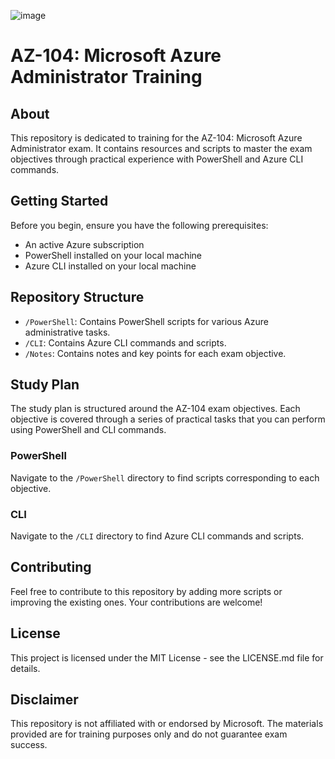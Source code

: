 ![image](https://github.com/aimewill/Az-104/assets/26249340/8da4feea-e5a7-4845-acbf-6957693d2b0b)
# AZ-104: Microsoft Azure Administrator Training

## About

This repository is dedicated to training for the AZ-104: Microsoft Azure Administrator exam. It contains resources and scripts to master the exam objectives through practical experience with PowerShell and Azure CLI commands.

## Getting Started

Before you begin, ensure you have the following prerequisites:

- An active Azure subscription
- PowerShell installed on your local machine
- Azure CLI installed on your local machine

## Repository Structure

- `/PowerShell`: Contains PowerShell scripts for various Azure administrative tasks.
- `/CLI`: Contains Azure CLI commands and scripts.
- `/Notes`: Contains notes and key points for each exam objective.

## Study Plan

The study plan is structured around the AZ-104 exam objectives. Each objective is covered through a series of practical tasks that you can perform using PowerShell and CLI commands.

### PowerShell

Navigate to the `/PowerShell` directory to find scripts corresponding to each objective.

### CLI

Navigate to the `/CLI` directory to find Azure CLI commands and scripts.

## Contributing

Feel free to contribute to this repository by adding more scripts or improving the existing ones. Your contributions are welcome!

## License

This project is licensed under the MIT License - see the LICENSE.md file for details.

## Disclaimer

This repository is not affiliated with or endorsed by Microsoft. The materials provided are for training purposes only and do not guarantee exam success.

